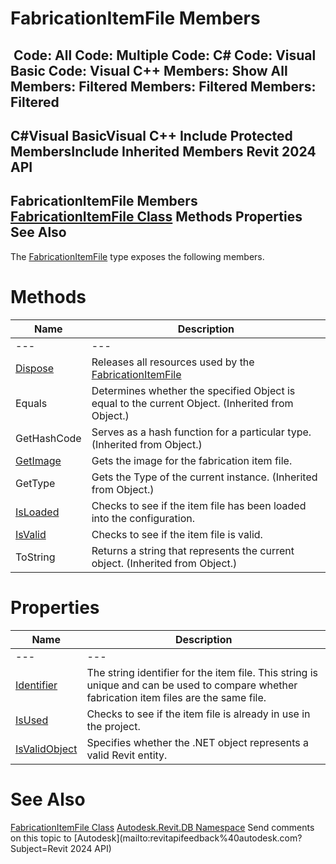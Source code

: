 # FabricationItemFile Members

﻿
 Code: All Code: Multiple Code: C# Code: Visual Basic Code: Visual C++  Members: Show All Members: Filtered Members: Filtered Members: Filtered   
---  
C#Visual BasicVisual C++
Include Protected MembersInclude Inherited Members
Revit 2024 API  
---  
FabricationItemFile Members  
[FabricationItemFile Class](ccf31061-ac40-f869-0b9e-834a9c146427.md "FabricationItemFile Class") Methods Properties See Also  
---  
The [FabricationItemFile](ccf31061-ac40-f869-0b9e-834a9c146427.md "FabricationItemFile Class") type exposes the following members.
# Methods
| Name | Description |
| --- | --- |
| --- | --- | --- |
| [Dispose](08ef72c0-5486-32b0-e8e5-7fdc1d12c5de.md "Dispose Method") | Releases all resources used by the [FabricationItemFile](ccf31061-ac40-f869-0b9e-834a9c146427.md "FabricationItemFile Class") |
| Equals | Determines whether the specified Object is equal to the current Object. (Inherited from Object.) |
| GetHashCode | Serves as a hash function for a particular type.  (Inherited from Object.) |
| [GetImage](1895f14b-5c05-e206-9ea5-1593a84491b5.md "GetImage Method") | Gets the image for the fabrication item file. |
| GetType | Gets the Type of the current instance. (Inherited from Object.) |
| [IsLoaded](a6632107-ec1f-5bb1-09e7-72620f4fda9a.md "IsLoaded Method") | Checks to see if the item file has been loaded into the configuration. |
| [IsValid](6f0112cd-e6eb-2c12-c24f-e22837b39919.md "IsValid Method") | Checks to see if the item file is valid. |
| ToString | Returns a string that represents the current object. (Inherited from Object.) |

# Properties
| Name | Description |
| --- | --- |
| --- | --- | --- |
| [Identifier](b73e91e7-5604-40c3-9548-24dd388b6a11.md "Identifier Property") | The string identifier for the item file. This string is unique and can be used to compare whether fabrication item files are the same file. |
| [IsUsed](518d8843-10bc-cac9-8bf3-be05d2a4e966.md "IsUsed Property") | Checks to see if the item file is already in use in the project. |
| [IsValidObject](fd1bb4d1-9f6f-c330-b156-be71a86ec518.md "IsValidObject Property") | Specifies whether the .NET object represents a valid Revit entity. |

# See Also
[FabricationItemFile Class](ccf31061-ac40-f869-0b9e-834a9c146427.md "FabricationItemFile Class")
[Autodesk.Revit.DB Namespace](87546ba7-461b-c646-cbb1-2cb8f5bff8b2.md "Autodesk.Revit.DB Namespace")
Send comments on this topic to [Autodesk](mailto:revitapifeedback%40autodesk.com?Subject=Revit 2024 API)
